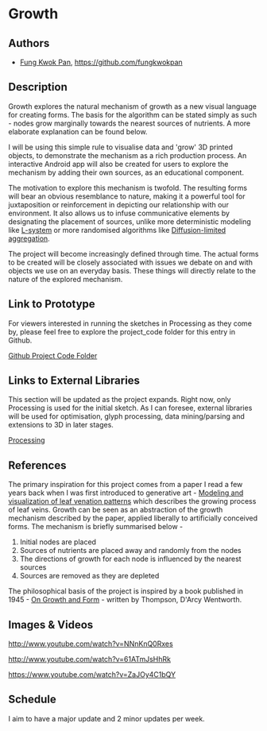 # Growth

## Authors
- [Fung Kwok Pan](http://www.voidworks.co "Fung Kwok Pan"), https://github.com/fungkwokpan

## Description
Growth explores the natural mechanism of growth as a new visual language for creating forms. The basis for the algorithm can be stated simply as such - nodes grow marginally towards the nearest sources of nutrients. A more elaborate explanation can be found below.

I will be using this simple rule to visualise data and 'grow' 3D printed objects, to demonstrate the mechanism as a rich production process. An interactive Android app will also be created for users to explore the mechanism by adding their own sources, as an educational component.

The motivation to explore this mechanism is twofold. The resulting forms will bear an obvious resemblance to nature, making it a powerful tool for juxtaposition or reinforcement in depicting our relationship with our environment. It also allows us to infuse communicative elements by designating the placement of sources, unlike more deterministic modeling like [L-system](http://en.wikipedia.org/wiki/L-system "L-system") or more randomised algorithms like [Diffusion-limited aggregation](http://en.wikipedia.org/wiki/Diffusion-limited_aggregation "Diffusion-limited aggregation").

The project will become increasingly defined through time. The actual forms to be created will be closely associated with issues we debate on and with objects we use on an everyday basis. These things will directly relate to the nature of the explored mechanism.

## Link to Prototype
For viewers interested in running the sketches in Processing as they come by, please feel free to explore the project_code folder for this entry in Github.

[Github Project Code Folder](https://github.com/fungkwokpan/devart-template/tree/master/project_code "Github Project Code Folder")

## Links to External Libraries
This section will be updated as the project expands. Right now, only Processing is used for the initial sketch. As I can foresee, external libraries will be used for optimisation, glyph processing, data mining/parsing and extensions to 3D in later stages.

[Processing](http://www.processing.org "Processing, a development framework for creative coding")

## References
The primary inspiration for this project comes from a paper I read a few years back when I was first introduced to generative art - [Modeling and visualization of leaf venation patterns](http://algorithmicbotany.org/papers/venation.sig2005.pdf "Modeling and visualization of leaf venation patterns") which describes the growing process of leaf veins. Growth can be seen as an abstraction of the growth mechanism described by the paper, applied liberally to artificially conceived forms. The mechanism is briefly summarised below -

1. Initial nodes are placed
2. Sources of nutrients are placed away and randomly from the nodes
3. The directions of growth for each node is influenced by the nearest sources
4. Sources are removed as they are depleted

The philosophical basis of the project is inspired by a book published in 1945 - [On Growth and Form](https://archive.org/details/ongrowthform00thom "On Growth and Form") - written by Thompson, D'Arcy Wentworth.

## Images & Videos

http://www.youtube.com/watch?v=NNnKnQ0Rxes

http://www.youtube.com/watch?v=61ATmJsHhRk

https://www.youtube.com/watch?v=ZaJOy4C1bQY

## Schedule
I aim to have a major update and 2 minor updates per week.
